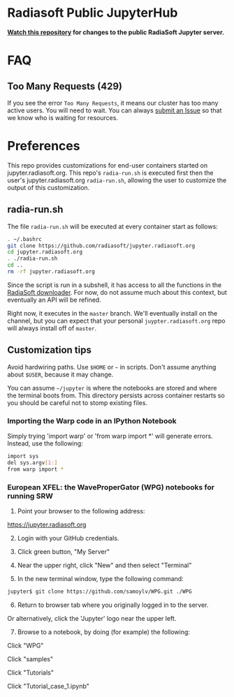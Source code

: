 # Radiasoft Public JupyterHub

__[Watch this repository](https://help.github.com/en/articles/watching-and-unwatching-repositories)
for changes to the public RadiaSoft Jupyter server.__

# FAQ

## Too Many Requests (429)

If you see the error `Too Many Requests`, it means our cluster has too
many active users. You will need to wait. You can always
[submit an Issue](https://github.com/radiasoft/jupyter.radiasoft.org/issues/new)
so that we know who is waiting for resources.

# Preferences

This repo provides customizations for end-user containers started on
jupyter.radiasoft.org. This repo's `radia-run.sh` is executed first
then the user's jupyter.radiasoft.org `radia-run.sh`, allowing
the user to customize the output of this customization.

## radia-run.sh

The file `radia-run.sh` will be executed at every container start
as follows:

```bash
. ~/.bashrc
git clone https://github.com/radiasoft/jupyter.radiasoft.org
cd jupyter.radiasoft.org
. ./radia-run.sh
cd ..
rm -rf jupyter.radiasoft.org
```

Since the script is run in a subshell, it has access to
all the functions in the
[RadiaSoft downloader](https://github.com/radiasoft/download).
For now, do not assume much about this context, but eventually
an API will be refined.

Right now, it executes in the `master` branch. We'll eventually
install on the channel, but you can expect that your personal
`juypter.radiasoft.org` repo will always install off of
`master`.

## Customization tips

Avoid hardwiring paths. Use `$HOME` or `~` in scripts. Don't assume
anything about `$USER`, because it may change.

You can assume `~/jupyter` is where the notebooks are stored and
where the terminal boots from. This directory persists across
container restarts so you should be careful not to stomp
existing files.

### Importing the Warp code in an IPython Notebook

Simply trying 'import warp' or 'from warp import *' will generate errors. Instead, use the following:
```bash
import sys
del sys.argv[1:]
from warp import *
```

### European XFEL: the WaveProperGator (WPG) notebooks for running SRW

1) Point your browser to the following address:

https://jupyter.radiasoft.org

2) Login with your GitHub credentials.

3) Click green button, "My Server"

4) Near the upper right, click "New" and then select "Terminal"

5) In the new terminal window, type the following command:

```bash
jupyter$ git clone https://github.com/samoylv/WPG.git ./WPG
```

6) Return to browser tab where you originally logged in to the server.

Or alternatively, click the 'Jupyter' logo near the upper left.

7) Browse to a notebook, by doing (for example) the following:

Click "WPG"

Click "samples"

Click "Tutorials"

Click "Tutorial_case_1.ipynb"
